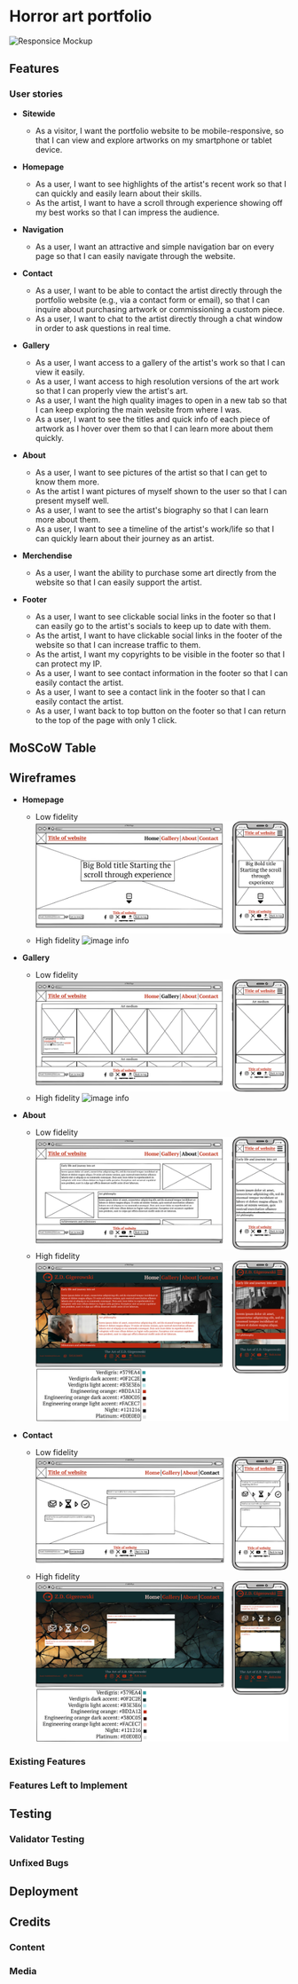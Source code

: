 # Horror art portfolio



![Responsice Mockup](https://github.com/lucyrush/readme-template/blob/master/media/love_running_mockup.png)

## Features 




### User stories

- __Sitewide__

  - As a visitor, I want the portfolio website to be mobile-responsive, so that I can view and explore artworks on my smartphone or tablet device.

- __Homepage__

  - As a user, I want to see highlights of the artist's recent work so that I can quickly and easily learn about their skills.
  - As the artist, I want to have a scroll through experience showing off my best works so that I can impress the audience.

- __Navigation__

  - As a user, I want an attractive and simple navigation bar on every page so that I can easily navigate through the website.

- __Contact__
 
  - As a user, I want to be able to contact the artist directly through the portfolio website (e.g., via a contact form or email), so that I can inquire about purchasing artwork or commissioning a custom piece.
  - As a user, I want to chat to the artist directly through a chat window in order to ask questions in real time.

- __Gallery__

  - As a user, I want access to a gallery of the artist's work so that I can view it easily.
  - As a user, I want access to high resolution versions of the art work so that I can properly view the artist's art.
  - As a user, I want the high quality images to open in a new tab so that I can keep exploring the main website from where I was.
  - As a user, I want to see the titles and quick info of each piece of artwork as I hover over them so that I can learn more about them quickly.

- __About__

  - As a user, I want to see pictures of the artist so that I can get to know them more.
  - As the artist I want pictures of myself shown to the user so that I can present myself well.
  - As a user, I want to see the artist's biography so that I can learn more about them.
  - As a user, I want to see a timeline of the artist's work/life so that I can quickly learn about their journey as an artist.

- __Merchendise__

  - As a user, I want the ability to purchase some art directly from the website so that I can easily support the artist.

- __Footer__

  - As a user, I want to see clickable social links in the footer so that I can easily go to the artist's socials to keep up to date with them.
  - As the artist, I want to have clickable social links in the footer of the website so that I can increase traffic to them.
  - As the artist, I want my copyrights to be visible in the footer so that I can protect my IP.
  - As a user, I want to see contact information in the footer so that I can easily contact the artist.
  - As a user, I want to see a contact link in the footer so that I can easily contact the artist.
  - As a user, I want back to top button on the footer so that I can return to the top of the page with only 1 click.

## MoSCoW Table


## Wireframes

- __Homepage__
  - Low fidelity
  ![image info](assets/wireframes/Homepage.png)
  - High fidelity
  ![image info](assets/wireframes/Homepage-High-fidelity.png)

- __Gallery__
  - Low fidelity
  ![image info](assets/wireframes/Gallery-page.png)
  - High fidelity
  ![image info](assets/wireframes/Gallery-page-High-fidelity.png)

- __About__
  - Low fidelity
  ![image info](assets/wireframes/About-page.png)
  - High fidelity
  ![image info](assets/wireframes/About-page-High-fidelity.png)

- __Contact__
  - Low fidelity
  ![image info](assets/wireframes/Contact-page.png)
  - High fidelity
  ![image info](assets/wireframes/Contact-page-High-fidelity.png)
  
### Existing Features



### Features Left to Implement



## Testing 


### Validator Testing 


### Unfixed Bugs

 

## Deployment


## Credits 

 

### Content 


### Media


